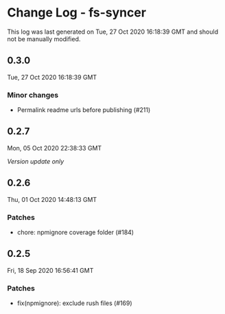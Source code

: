 # Change Log - fs-syncer

This log was last generated on Tue, 27 Oct 2020 16:18:39 GMT and should not be manually modified.

## 0.3.0
Tue, 27 Oct 2020 16:18:39 GMT

### Minor changes

- Permalink readme urls before publishing (#211)

## 0.2.7
Mon, 05 Oct 2020 22:38:33 GMT

_Version update only_

## 0.2.6
Thu, 01 Oct 2020 14:48:13 GMT

### Patches

- chore: npmignore coverage folder (#184)

## 0.2.5
Fri, 18 Sep 2020 16:56:41 GMT

### Patches

- fix(npmignore): exclude rush files (#169)

